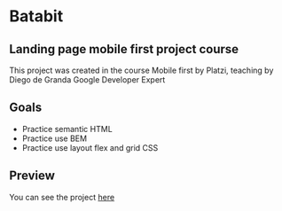 # Batabit
## Landing page mobile first project course

This project was created in the course Mobile first by Platzi, teaching by Diego de Granda Google Developer Expert

## Goals

- Practice semantic HTML
- Practice use BEM
- Practice use layout flex and grid CSS

## Preview

You can see the project [here](https://jairyara.github.io/Batabit/)
